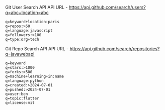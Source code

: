 Git User Search API
API URL - https://api.github.com/search/users?q=abc+location=abc
    
    q=keyword+location:paris
    q=repos:>50
    q=language:javascript
    q=followers:>100
    q=type:org+tech

Git Repo Search API
API URL - https://api.github.com/search/repositories?q=javawebapi

    q=keyword
    q=stars:>1000
    q=forks:>500
    q=machine+learning+in:name
    q=language:python
    q=created:>2024-07-01
    q=pushed:>2024-07-01
    q=user:ben
    q=topic:flutter
    q=license:mit
